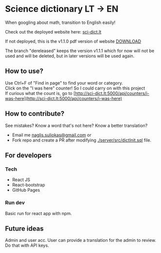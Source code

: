 # Science dictionary LT -> EN

When googling about math, transition to English easily!

Check out the deployed website here: [sci-dict.lt](http://sci-dict.lt)

If not deployed, this is the v1.1.0 pdf version of website [DOWNLOAD](https://github.com/naglissul/sci-dict-lt/files/13461074/Science.Dictionary.LT.-_.EN.pdf)

The branch "dereleased" keeps the version v1.1.1 which for now will not be used and will be deleted, but in later versions will be used again.

## How to use?

Use Ctrl+F of "Find in page" to find your word or category.  
Click on the "I was here" counter! So I could carry on with this project  
If curious what the count is, go to [http://sci-dict.lt:5000/api/counters/i-was-here](http://sci-dict.lt:5000/api/counters/i-was-here)

## How to contribute?

See mistakes? Know a word that's not here? Know a better translation?

- Email me [naglis.suliokas@gmail.com](mailto:naglis.suliokas@gmail.com) or
- Fork repo and create a PR after modifying [./server/src/dictInit.sql](./server/src/dictInit.sql) file.

## For developers

### Tech

- React JS
- React-bootstrap
- GitHub Pages

### Run dev

Basic run for react app with npm.

## Future ideas

Admin and user acc. User can provide a translation for the admin to review. Do that with API keys.
